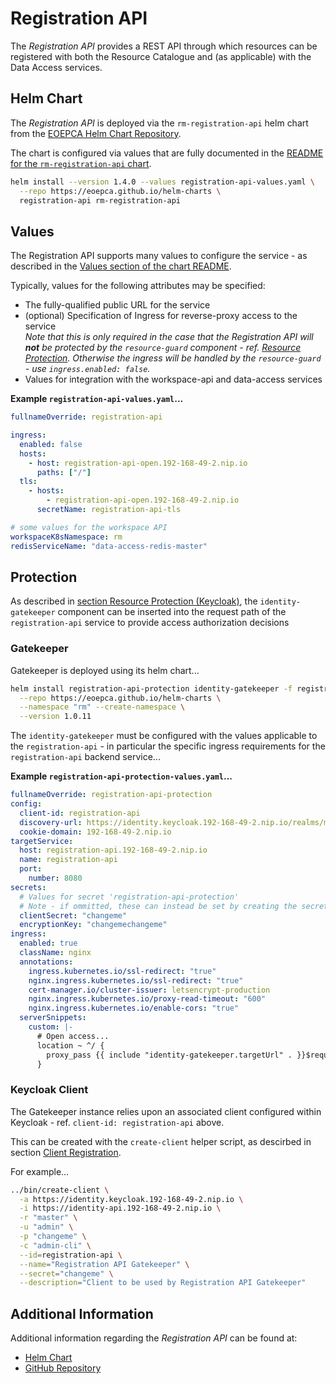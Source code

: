 # Registration API

The _Registration API_ provides a REST API through which resources can be registered with both the Resource Catalogue and (as applicable) with the Data Access services.

## Helm Chart

The _Registration API_ is deployed via the `rm-registration-api` helm chart from the [EOEPCA Helm Chart Repository](https://eoepca.github.io/helm-charts).

The chart is configured via values that are fully documented in the [README for the `rm-registration-api` chart](https://github.com/EOEPCA/helm-charts/blob/main/charts/rm-registration-api/README.md).

```bash
helm install --version 1.4.0 --values registration-api-values.yaml \
  --repo https://eoepca.github.io/helm-charts \
  registration-api rm-registration-api
```

## Values

The Registration API supports many values to configure the service - as described in the [Values section of the chart README](https://github.com/EOEPCA/helm-charts/blob/main/charts/rm-registration-api/README.md#values).

Typically, values for the following attributes may be specified:

* The fully-qualified public URL for the service
* (optional) Specification of Ingress for reverse-proxy access to the service<br>
  _Note that this is only required in the case that the Registration API will **not** be protected by the `resource-guard` component - ref. [Resource Protection](resource-protection-gluu.md). Otherwise the ingress will be handled by the `resource-guard` - use `ingress.enabled: false`._
* Values for integration with the workspace-api and data-access services

**Example `registration-api-values.yaml`...**

```yaml
fullnameOverride: registration-api

ingress:
  enabled: false
  hosts:
    - host: registration-api-open.192-168-49-2.nip.io
      paths: ["/"]
  tls:
    - hosts:
        - registration-api-open.192-168-49-2.nip.io
      secretName: registration-api-tls

# some values for the workspace API
workspaceK8sNamespace: rm
redisServiceName: "data-access-redis-master"
```

## Protection

As described in [section Resource Protection (Keycloak)](resource-protection-keycloak.md), the `identity-gatekeeper` component can be inserted into the request path of the `registration-api` service to provide access authorization decisions

### Gatekeeper

Gatekeeper is deployed using its helm chart...

```bash
helm install registration-api-protection identity-gatekeeper -f registration-api-protection-values.yaml \
  --repo https://eoepca.github.io/helm-charts \
  --namespace "rm" --create-namespace \
  --version 1.0.11
```

The `identity-gatekeeper` must be configured with the values applicable to the `registration-api` - in particular the specific ingress requirements for the `registration-api` backend service...

**Example `registration-api-protection-values.yaml`...**

```yaml
fullnameOverride: registration-api-protection
config:
  client-id: registration-api
  discovery-url: https://identity.keycloak.192-168-49-2.nip.io/realms/master
  cookie-domain: 192-168-49-2.nip.io
targetService:
  host: registration-api.192-168-49-2.nip.io
  name: registration-api
  port:
    number: 8080
secrets:
  # Values for secret 'registration-api-protection'
  # Note - if ommitted, these can instead be set by creating the secret independently.
  clientSecret: "changeme"
  encryptionKey: "changemechangeme"
ingress:
  enabled: true
  className: nginx
  annotations:
    ingress.kubernetes.io/ssl-redirect: "true"
    nginx.ingress.kubernetes.io/ssl-redirect: "true"
    cert-manager.io/cluster-issuer: letsencrypt-production
    nginx.ingress.kubernetes.io/proxy-read-timeout: "600"
    nginx.ingress.kubernetes.io/enable-cors: "true"
  serverSnippets:
    custom: |-
      # Open access...
      location ~ ^/ {
        proxy_pass {{ include "identity-gatekeeper.targetUrl" . }}$request_uri;
      }
```

### Keycloak Client

The Gatekeeper instance relies upon an associated client configured within Keycloak - ref. `client-id: registration-api` above.

This can be created with the `create-client` helper script, as descirbed in section [Client Registration](./resource-protection-keycloak.md#client-registration).

For example...

```bash
../bin/create-client \
  -a https://identity.keycloak.192-168-49-2.nip.io \
  -i https://identity-api.192-168-49-2.nip.io \
  -r "master" \
  -u "admin" \
  -p "changeme" \
  -c "admin-cli" \
  --id=registration-api \
  --name="Registration API Gatekeeper" \
  --secret="changeme" \
  --description="Client to be used by Registration API Gatekeeper"
```

## Additional Information

Additional information regarding the _Registration API_ can be found at:

* [Helm Chart](https://github.com/EOEPCA/helm-charts/tree/main/charts/rm-registration-api)
* [GitHub Repository](https://github.com/EOEPCA/rm-registration-api)
